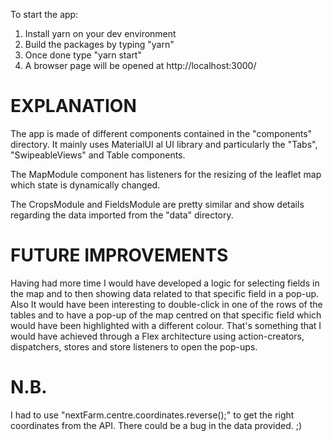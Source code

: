 To start the app:
1. Install yarn on your dev environment
2. Build the packages by typing "yarn"
3. Once done type "yarn start"
4. A browser page will be opened at http://localhost:3000/

# EXPLANATION
The app is made of different components contained in the "components" directory. It mainly uses MaterialUI al UI library and particularly the "Tabs", "SwipeableViews" and Table components.

The MapModule component has listeners for the resizing of the leaflet map which state is dynamically changed.

The CropsModule and FieldsModule are pretty similar and show details regarding the data imported from  the "data" directory.

# FUTURE IMPROVEMENTS
Having had more time I would have developed a logic for selecting fields in the map and to then showing data related to that specific field in a pop-up. Also It would have been interesting to double-click in one of the rows of the tables and to have a pop-up of the map centred on that specific field which would have been highlighted with a different colour.
That's something that I would have achieved through a Flex architecture using action-creators, dispatchers, stores and store listeners to open the pop-ups.

# N.B.
I had to use "nextFarm.centre.coordinates.reverse();" to get the right coordinates from the API. There could be a bug in the data provided. ;)
